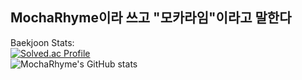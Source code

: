 ## MochaRhyme이라 쓰고 "모카라임"이라고 말한다
Baekjoon Stats:  
[![Solved.ac Profile](http://mazassumnida.wtf/api/generate_badge?boj=runatory)](https://solved.ac/runatory)  
![MochaRhyme's GitHub stats](https://github-readme-stats.vercel.app/api?username=MochaRhyme&show_icons=true&theme=radical)
